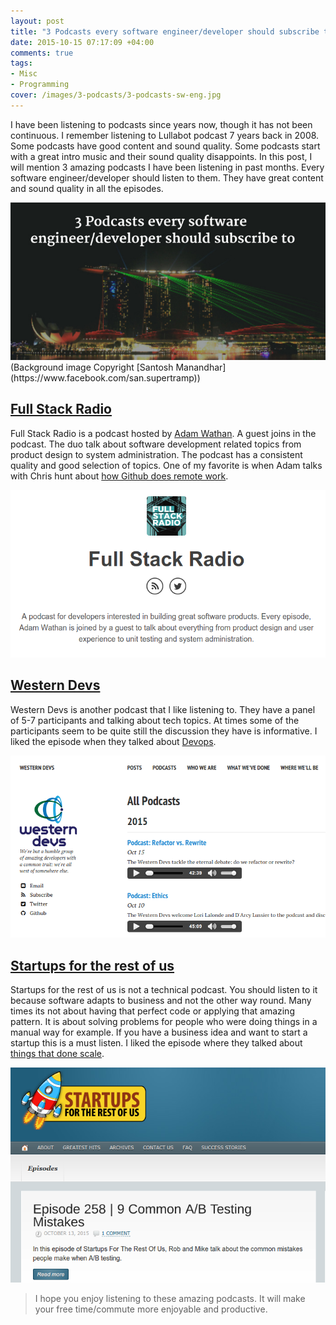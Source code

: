 ```yaml
---
layout: post
title: "3 Podcasts every software engineer/developer should subscribe to"
date: 2015-10-15 07:17:09 +04:00
comments: true
tags:
- Misc
- Programming
cover: /images/3-podcasts/3-podcasts-sw-eng.jpg
---
```


I have been listening to podcasts since years now, though it has not been continuous. I remember listening to Lullabot podcast 7 years back in 2008. Some podcasts have good content and sound quality. Some podcasts start with a great intro music and their sound quality disappoints. In this post, I will mention 3 amazing podcasts I have been listening in past months. Every software engineer/developer should listen to them. They have great content and sound quality in all the episodes.

<img class="center" loading="lazy" src="/images/3-podcasts/3-podcasts-sw-eng.jpg" title="3 podcasts every software engineer should subscribe to" alt="3 podcasts every software engineer should subscribe to">
(Background image Copyright [Santosh Manandhar](https://www.facebook.com/san.supertramp))
<!-- more -->

## [Full Stack Radio](http://www.fullstackradio.com/)

Full Stack Radio is a podcast hosted by [Adam Wathan](http://adamwathan.me/). A guest joins in the podcast. The duo talk about software development related topics from product design to system administration. The podcast has a consistent quality and good selection of topics. One of my favorite is when Adam talks with Chris hunt about [how Github does remote work](http://www.fullstackradio.com/23).

<img class="center" loading="lazy" src="/images/3-podcasts/fullstack-radio.png" title="Full Stack Radio" alt="Full Stack Radio">

## [Western Devs](http://www.westerndevs.com/podcasts/)

Western Devs is another podcast that I like listening to. They have a panel of 5-7 participants and talking about tech topics. At times some of the participants seem to be quite still the discussion they have is informative. I liked the episode when they talked about [Devops](http://www.westerndevs.com/podcasts/podcast-devops/).  

<img class="center" loading="lazy" src="/images/3-podcasts/western-devs.png" title="Western Devs Podcast" alt="Western Devs Podcast">

## [Startups for the rest of us](http://www.startupsfortherestofus.com)

Startups for the rest of us is not a technical podcast. You should listen to it because software adapts to business and not the other way round. Many times its not about having that perfect code or applying that amazing pattern. It is about solving problems for people who were doing things in a manual way for example. If you have a business idea and want to start a startup this is a must listen. I liked the episode where they talked about
[things that done scale](http://www.startupsfortherestofus.com/episodes/episode-168-things-that-dont-scale-and-why-you-should-do-them).

<img class="center" loading="lazy" src="/images/3-podcasts/startups-ftru.png" title="Start ups for the rest of us" alt="Start ups for the rest of us">

> I hope you enjoy listening to these amazing podcasts. It will make your free time/commute more enjoyable and productive.
